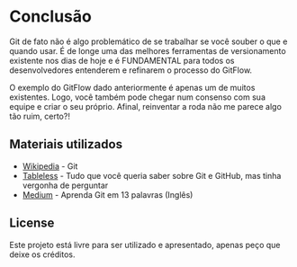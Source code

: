 # Conclusão

Git de fato não é algo problemático de se trabalhar se você souber o que e quando usar. É de longe uma das melhores ferramentas de versionamento existente nos dias de hoje e é FUNDAMENTAL para todos os desenvolvedores entenderem e refinarem o processo do GitFlow.

O exemplo do GitFlow dado anteriormente é apenas um de muitos existentes. Logo, você também pode chegar num consenso com sua equipe e criar o seu próprio. Afinal, reinventar a roda não me parece algo tão ruim, certo?!

## Materiais utilizados

- [Wikipedia](https://pt.wikipedia.org/wiki/Git) - Git
- [Tableless](https://tableless.com.br/tudo-que-voce-queria-saber-sobre-git-e-github-mas-tinha-vergonha-de-perguntar/) - Tudo que você queria saber sobre Git e GitHub, mas tinha vergonha de perguntar
- [Medium](https://medium.com/faun/learn-git-in-13-words-part-1-of-3-45e83db145fd) - Aprenda Git em 13 palavras (Inglês)

## License

Este projeto está livre para ser utilizado e apresentado, apenas peço que deixe os créditos.
